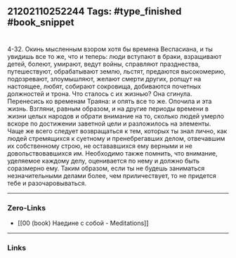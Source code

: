 21202110252244
Tags: #type_finished #book_snippet 
---
# 

 4-32. Окинь мысленным взором хотя бы времена Веспасиана, и ты увидишь все то же, что и теперь: люди вступают в браки, взращивают детей, болеют, умирают, ведут войны, справляют празднества, путешествуют, обрабатывают землю, льстят, предаются высокомерию, подозревают, злоумышляют, желают смерти других, ропщут на настоящее, любят, собирают сокровища, добиваются почетных должностей и трона. Что сталось с их жизнью? Она сгинула. Перенесись ко временам Траяна: и опять все то же. Опочила и эта жизнь. Взгляни, равным образом, и на другие периоды времени в жизни целых народов и обрати внимание на то, сколько людей умерло вскоре по достижении заветной цели и разложилось на элементы. Чаще же всего следует возвращаться к тем, которых ты знал лично, как людей стремящихся к суетному и пренебрегавших делом, отвечавшим их собственному строю, не остававшихся ему верными и не довольствовавшихся им. Необходимо также помнить, что внимание, уделяемое каждому делу, оценивается по нему и должно быть соразмерно ему. Таким образом, если ты не будешь заниматься незначительными делами более, чем приличествует, то не придется тебе и разочаровываться. 

---
### Zero-Links
 - [[00 (book) Наедине с собой - Meditations]]
---
### Links
